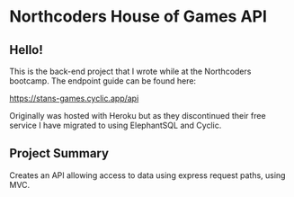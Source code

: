 # Northcoders House of Games API

## Hello!

This is the back-end project that I wrote while at the Northcoders bootcamp. The endpoint guide can be found here:

https://stans-games.cyclic.app/api

Originally was hosted with Heroku but as they discontinued their free service I have migrated to using ElephantSQL and Cyclic.

## Project Summary

Creates an API allowing access to data using express request paths, using MVC. 
